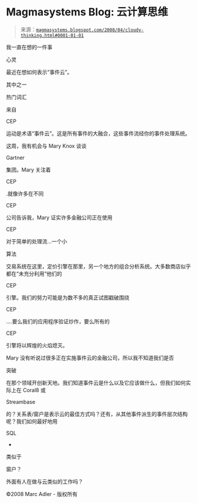 <!--yml

分类：未分类

日期：2024-05-18 05:03:12

-->

# Magmasystems Blog: 云计算思维

> 来源：[`magmasystems.blogspot.com/2008/04/cloudy-thinking.html#0001-01-01`](http://magmasystems.blogspot.com/2008/04/cloudy-thinking.html#0001-01-01)

我一直在想的一件事

心灵

最近在想如何表示“事件云”。

其中之一

热门词汇

来自

CEP

运动是术语“事件云”。这是所有事件的大融合，这些事件流经你的事件处理系统。

这周，我有机会与 Mary Knox 谈谈

Gartner

集团。Mary 关注着

CEP

.就像许多在不同

CEP

公司告诉我，Mary 证实许多金融公司正在使用

CEP

对于简单的处理流...一个小

算法

交易系统在这里，定价引擎在那里，另一个地方的组合分析系统。大多数商店似乎都在“未充分利用”他们的

CEP

引擎。我们的努力可能是为数不多的真正试图戳破围绕

CEP

....要么我们的应用程序验证炒作，要么所有的

CEP

引擎将以辉煌的火焰熄灭。

Mary 没有听说过很多正在实施事件云的金融公司，所以我不知道我们是否

突破

在那个领域开创新天地。我们知道事件云是什么以及它应该做什么，但我们如何实际上在 Coral8 或

Streambase

的？关系表/窗户是表示云的最佳方式吗？还有，从其他事件派生的事件层次结构呢？我们如何最好地用

SQL

-

类似于

窗户？

外面有人在做与云类似的工作吗？

©2008 Marc Adler - 版权所有

